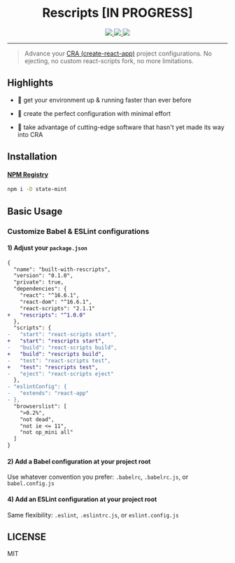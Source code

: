 <div align="center">
<h1>Rescripts [IN PROGRESS]</h1>
</div>

<!-- LICENSE -->

<p align='center'>

<a href='https://github.com/harrysolovay/rescripts/blob/master/LICENSE'>
  <img src='https://img.shields.io/npm/l/rescripts.svg?style=flat-square' />
</a>

<!-- NPM -->
<a href='https://www.npmjs.com/package/rescripts'>
  <img src='https://img.shields.io/npm/v/rescripts.svg?style=flat-square' />
</a>

<!-- PRs -->
<a href='http://makeapullrequest.com'>
  <img src='https://img.shields.io/badge/PRs-welcome-brightgreen.svg?style=flat-square' />
</a>

</p>

<hr />

> Advance your [CRA (create-react-app)](https://github.com/facebook/create-react-app) project configurations. No ejecting, no custom react-scripts fork, no more limitations.

## Highlights

- 🐣 get your environment up & running faster than ever before

- 🎯 create the perfect configuration with minimal effort

- 🎩 take advantage of cutting-edge software that hasn't yet made its way into CRA

## Installation

#### [NPM Registry](https://www.npmjs.com/package/state-mint)

```sh
npm i -D state-mint
```

## Basic Usage
### Customize Babel & ESLint configurations

#### 1) Adjust your `package.json`

```diff
{
  "name": "built-with-rescripts",
  "version": "0.1.0",
  "private": true,
  "dependencies": {
    "react": "^16.6.1",
    "react-dom": "^16.6.1",
    "react-scripts": "2.1.1"
+   "rescripts": "^1.0.0"
  },
  "scripts": {
-   "start": "react-scripts start",
+   "start": "rescripts start",
-   "build": "react-scripts build",
+   "build": "rescripts build",
-   "test": "react-scripts test",
+   "test": "rescripts test",
-   "eject": "react-scripts eject"
  },
- "eslintConfig": {
-   "extends": "react-app"
- },
  "browserslist": [
    ">0.2%",
    "not dead",
    "not ie <= 11",
    "not op_mini all"
  ]
}
```

#### 2) Add a Babel configuration at your project root
Use whatever convention you prefer: `.babelrc`, `.babelrc.js`, or `babel.config.js`

#### 4) Add an ESLint configuration at your project root
Same flexibility: `.eslint`, `.eslintrc.js`, or `eslint.config.js`


## LICENSE

MIT